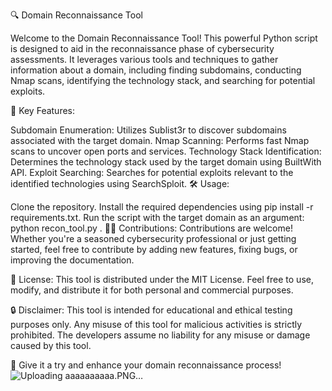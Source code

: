 🔍 Domain Reconnaissance Tool

Welcome to the Domain Reconnaissance Tool! This powerful Python script is designed to aid in the reconnaissance phase of cybersecurity assessments. It leverages various tools and techniques to gather information about a domain, including finding subdomains, conducting Nmap scans, identifying the technology stack, and searching for potential exploits.

🚀 Key Features:

Subdomain Enumeration: Utilizes Sublist3r to discover subdomains associated with the target domain.
Nmap Scanning: Performs fast Nmap scans to uncover open ports and services.
Technology Stack Identification: Determines the technology stack used by the target domain using BuiltWith API.
Exploit Searching: Searches for potential exploits relevant to the identified technologies using SearchSploit.
🛠️ Usage:

Clone the repository.
Install the required dependencies using pip install -r requirements.txt.
Run the script with the target domain as an argument: python recon_tool.py <domain>.
👨‍💻 Contributions:
Contributions are welcome! Whether you're a seasoned cybersecurity professional or just getting started, feel free to contribute by adding new features, fixing bugs, or improving the documentation.

📝 License:
This tool is distributed under the MIT License. Feel free to use, modify, and distribute it for both personal and commercial purposes.

🔒 Disclaimer:
This tool is intended for educational and ethical testing purposes only. Any misuse of this tool for malicious activities is strictly prohibited. The developers assume no liability for any misuse or damage caused by this tool.

🌟 Give it a try and enhance your domain reconnaissance process!
![Uploading aaaaaaaaaa.PNG…]()

